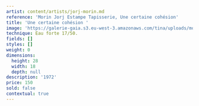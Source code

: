```yaml
---
artist: content/artists/jorj-morin.md
reference: 'Morin Jorj Estampe Tapisserie, Une certaine cohésion'
title: 'Une certaine cohésion '
image: 'https://galerie-gaia.s3.eu-west-3.amazonaws.com/tina/uploads/morin-jorj-estampe-tapisserie/GALERIE GAIA.J.MORIN.UNE CERTAINE COHESION.29x19.jpg'
technique: Eau forte 17/50.
fields: []
styles: []
weight: 0
dimensions:
  height: 28
  width: 18
  depth: null
description: '1972'
price: 150
sold: false
contextual: true
---
```


